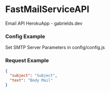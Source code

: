 # FastMailServiceAPI
Email API HerokuApp - gabrields.dev

### Config Example
Set SMTP Server Parameters in config/config.js 


### Request Example

```json
{
  "subject": "Subject",
  "text": "Body Mail"
}
```
